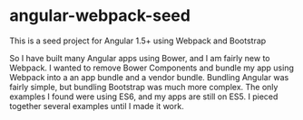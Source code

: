# angular-webpack-seed
This is a seed project for Angular 1.5+ using Webpack and Bootstrap

So I have built many Angular apps using Bower, and I am fairly new to Webpack. I wanted to remove Bower Components and bundle my app using Webpack into a an app bundle and a vendor bundle. Bundling Angular was fairly simple, but bundling Bootstrap was much more complex. The only examples I found were using ES6, and my apps are still on ES5. I pieced together several examples until I made it work.
